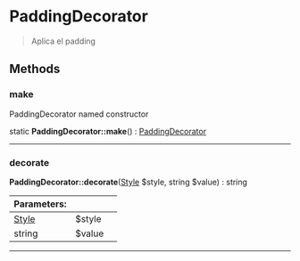 
                                                                                                                                            
    
# PaddingDecorator


> Aplica el padding
>
> 








## Methods

### make
PaddingDecorator named constructor


static **PaddingDecorator::make**() : [PaddingDecorator](../../../../PaddingDecorator.md)



---


### decorate



**PaddingDecorator::decorate**([Style](../../../../Style.md) $style, string $value) : string


|Parameters: | | |
| --- | --- | --- |
|[Style](../../../../Style.md) |$style |  |
|string |$value |  |

---


                                                                                                                                                                                                                                                                                                                                                                                                            
    
                                                                                                                                                                                                                                                                             
                